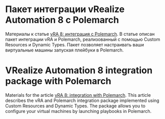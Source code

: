 # Пакет интеграции vRealize Automation 8 с Polemarch
Материалы к статье [vRA 8: интеграция с Polemarch]( https://as.zabedu.ru/virtual/vmware/vra8-polemarch). В статье описан пакет интеграции vRA и Polemarch, реализованный с помощью Custom Resources и Dynamic Types. Пакет позволяет настраивать ваши виртуальные машины запуская плейбуки в Polemarch.

# VRealize Automation 8 integration package with Polemarch
Materials for the article [vRA 8: integration with Polemarch](https://as.zabedu.ru/virtual/vmware/vra8-polemarch). This article describes the vRA and Polemarch integration package implemented using Custom Resources and Dynamic Types. The package allows you to configure your virtual machines by launching playbooks in Polemarch.

